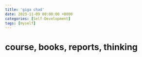```yaml
---
title: 'giga chad'
date: 2023-11-09 00:00:00 +0000
categories: [Self-Development]
tags: [myself]
---
```





# course, books, reports, thinking
